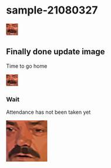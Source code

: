 # sample-21080327

![](images/7529_KEKW.png)

## Finally done update image 
Time to go home

![](images/7529_KEKW.png)

### Wait
Attendance has not been taken yet

![](images/7285-kekwait.png)

